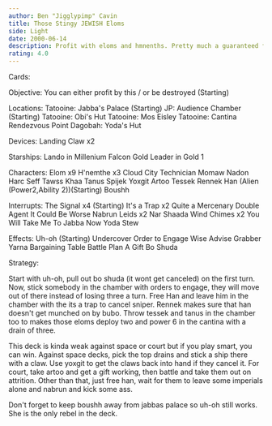```yaml
---
author: Ben "Jigglypimp" Cavin
title: Those Stingy JEWISH Eloms
side: Light
date: 2000-06-14
description: Profit with eloms and hmnenths. Pretty much a guaranteed flip, and they'll stay out of the chamber.
rating: 4.0
---
```

Cards: 

Objective:
You can either profit by this / or be destroyed (Starting)

Locations:
Tatooine: Jabba's Palace (Starting)
JP: Audience Chamber (Starting)
Tatooine: Obi's Hut
Tatooine: Mos Eisley
Tatooine: Cantina
Rendezvous Point
Dagobah: Yoda's Hut

Devices:
Landing Claw x2

Starships:
Lando in Millenium Falcon
Gold Leader in Gold 1

Characters:
Elom x9
H'nemthe x3
Cloud City Technician
Momaw Nadon
Harc Seff
Tawss Khaa
Tanus Spijek
Yoxgit
Artoo
Tessek
Rennek
Han (Alien (Power2,Ability 2))(Starting)
Boushh

Interrupts:
The Signal x4 (Starting)
It's a Trap x2
Quite a Mercenary
Double Agent
It Could Be Worse
Nabrun Leids x2
Nar Shaada Wind Chimes x2
You Will Take Me To Jabba Now
Yoda Stew

Effects:
Uh-oh (Starting)
Undercover
Order to Engage
Wise Advise
Grabber
Yarna
Bargaining Table
Battle Plan
A Gift
Bo Shuda


Strategy: 

Start with uh-oh, pull out bo shuda (it wont get canceled) on the first turn. Now, stick somebody in the chamber with orders to engage, they will move out of there instead of losing three a turn. Free Han and leave him in the chamber with the its a trap to cancel sniper. Rennek makes sure that han doesn't get munched on by bubo. Throw tessek and tanus in the chamber too to makes those eloms deploy two and power 6 in the cantina with a drain of three.

This deck is kinda weak against space or court but if you play smart, you can win. Against space decks, pick the top drains and stick a ship there with a claw. Use yoxgit to get the claws back into hand if they cancel it. For court, take artoo and get a gift working, then battle and take them out on attrition. Other than that, just free han, wait for them to leave some imperials alone and nabrun and kick some ass.

Don't forget to keep boushh away from jabbas palace so uh-oh still works. She is the only rebel in the deck.
